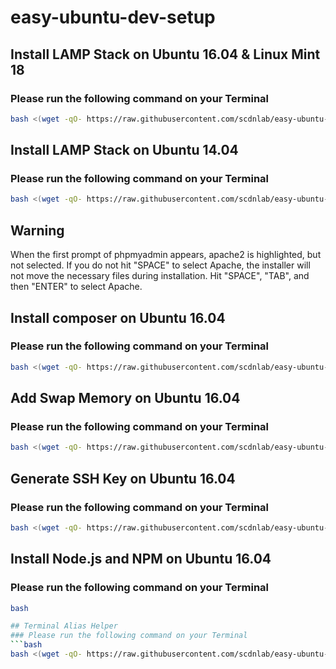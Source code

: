 # easy-ubuntu-dev-setup

## Install LAMP Stack on Ubuntu 16.04 & Linux Mint 18
### Please run the following command on your Terminal
```bash
bash <(wget -qO- https://raw.githubusercontent.com/scdnlab/easy-ubuntu-dev-setup/master/lamp_setup.sh)
```
## Install LAMP Stack on Ubuntu 14.04
### Please run the following command on your Terminal
```bash
bash <(wget -qO- https://raw.githubusercontent.com/scdnlab/easy-ubuntu-dev-setup/14.04/lamp_setup.sh)
```
## Warning

When the first prompt of phpmyadmin appears, apache2 is highlighted, but not selected. If you do not hit "SPACE" to select Apache, the installer will not move the necessary files during installation. Hit "SPACE", "TAB", and then "ENTER" to select Apache.

## Install composer on Ubuntu 16.04
### Please run the following command on your Terminal
```bash
bash <(wget -qO- https://raw.githubusercontent.com/scdnlab/easy-ubuntu-dev-setup/master/composer.sh)
```

## Add Swap Memory on Ubuntu 16.04

### Please run the following command on your Terminal
```bash
bash <(wget -qO- https://raw.githubusercontent.com/scdnlab/easy-ubuntu-dev-setup/master/add_swap_memory.sh)
```

## Generate SSH Key on Ubuntu 16.04

### Please run the following command on your Terminal
```bash
bash <(wget -qO- https://raw.githubusercontent.com/scdnlab/easy-ubuntu-dev-setup/master/generate_ssh.sh)
```

## Install Node.js and NPM on Ubuntu 16.04

### Please run the following command on your Terminal
```bash
bash

## Terminal Alias Helper
### Please run the following command on your Terminal
```bash
bash <(wget -qO- https://raw.githubusercontent.com/scdnlab/easy-ubuntu-dev-setup/master/terminal_alias_helper.sh)
```



